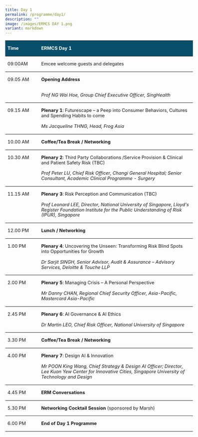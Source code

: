 ```yaml
---
title: Day 1
permalink: /programme/day1/
description: ""
image: /images/ERMCS DAY 1.png
variant: markdown
---
```

       
<table style="width:451.8pt;border-collapse:collapse;border:none;mso-border-top-alt:
 solid windowtext .5pt;mso-border-bottom-alt:solid windowtext .5pt;mso-yfti-tbllook:
 1184;mso-padding-alt:0cm 0cm 0cm 0cm;mso-border-insideh:.5pt solid windowtext" width="602" cellpadding="0" cellspacing="0" border="1" class="MsoNormalTable"><tbody><tr style="mso-yfti-irow:0;mso-yfti-firstrow:yes;height:.3pt"><td style="width:70.4pt;border-top:solid windowtext 1.0pt;
  border-left:none;border-bottom:solid windowtext 1.0pt;border-right:none;
  mso-border-top-alt:solid windowtext .5pt;mso-border-bottom-alt:solid windowtext .5pt;
  background:#074F6A;mso-background-themecolor:accent4;mso-background-themeshade:
  128;padding:0cm 5.4pt 0cm 5.4pt;height:.3pt" valign="bottom" width="94"><p class="MsoNormal"><b><span style="font-size:11.0pt;line-height:115%;
  color:white;mso-themecolor:background1">Time</span></b></p></td><td style="width:381.4pt;border-top:solid windowtext 1.0pt;
  border-left:none;border-bottom:solid windowtext 1.0pt;border-right:none;
  mso-border-top-alt:solid windowtext .5pt;mso-border-bottom-alt:solid windowtext .5pt;
  background:#074F6A;mso-background-themecolor:accent4;mso-background-themeshade:
  128;padding:0cm 5.4pt 0cm 5.4pt;height:.3pt" valign="bottom" width="509"><p class="MsoNormal"><b><span style="font-size:11.0pt;line-height:115%;
  color:white;mso-themecolor:background1">ERMCS Day 1</span></b></p></td></tr><tr style="mso-yfti-irow:1;height:.65pt"><td style="width:70.4pt;border:none;border-bottom:
  solid windowtext 1.0pt;mso-border-top-alt:solid windowtext .5pt;mso-border-top-alt:
  solid windowtext .5pt;mso-border-bottom-alt:solid windowtext .5pt;padding:
  0cm 5.4pt 0cm 5.4pt;height:.65pt" valign="top" nowrap="" width="94"><p class="MsoNormal"><span style="font-size:11.0pt;line-height:115%">09:00AM</span></p></td><td style="width:381.4pt;border:none;border-bottom:
  solid windowtext 1.0pt;mso-border-top-alt:solid windowtext .5pt;mso-border-top-alt:
  solid windowtext .5pt;mso-border-bottom-alt:solid windowtext .5pt;padding:
  0cm 5.4pt 0cm 5.4pt;height:.65pt" valign="bottom" width="509"><p class="MsoNormal"><span style="font-size:11.0pt;line-height:115%">Emcee welcome guests and delegates</span></p></td></tr><tr style="mso-yfti-irow:2;height:.95pt"><td style="width:70.4pt;border:none;border-bottom:
  solid windowtext 1.0pt;mso-border-top-alt:solid windowtext .5pt;mso-border-top-alt:
  solid windowtext .5pt;mso-border-bottom-alt:solid windowtext .5pt;padding:
  0cm 5.4pt 0cm 5.4pt;height:.95pt" valign="top" nowrap="" width="94"><p class="MsoNormal"><span style="font-size:11.0pt;line-height:115%">09.05 AM</span></p></td><td style="width:381.4pt;border:none;border-bottom:
  solid windowtext 1.0pt;mso-border-top-alt:solid windowtext .5pt;mso-border-top-alt:
  solid windowtext .5pt;mso-border-bottom-alt:solid windowtext .5pt;padding:
  0cm 5.4pt 0cm 5.4pt;height:.95pt" valign="bottom" width="509"><p style="margin-bottom:0cm" class="MsoNormal"><b><span style="font-size:11.0pt;
  line-height:115%">Opening Address</span></b><span style="font-size:11.0pt;
  line-height:115%"></span></p><p class="MsoNormal"><span style="font-size:11.0pt;line-height:115%"><br><i>Prof NG Wai Hoe, Group Chief Executive Officer, SingHealth</i>&nbsp;</span></p></td></tr><tr style="mso-yfti-irow:3;height:1.3pt"><td style="width:70.4pt;border:none;border-bottom:
  solid windowtext 1.0pt;mso-border-top-alt:solid windowtext .5pt;mso-border-top-alt:
  solid windowtext .5pt;mso-border-bottom-alt:solid windowtext .5pt;padding:
  0cm 5.4pt 0cm 5.4pt;height:1.3pt" valign="top" nowrap="" width="94"><p class="MsoNormal"><span style="font-size:11.0pt;line-height:115%">09.15 AM</span></p></td><td style="width:381.4pt;border:none;border-bottom:
  solid windowtext 1.0pt;mso-border-top-alt:solid windowtext .5pt;mso-border-top-alt:
  solid windowtext .5pt;mso-border-bottom-alt:solid windowtext .5pt;padding:
  0cm 5.4pt 0cm 5.4pt;height:1.3pt" valign="bottom" width="509"><p class="MsoNormal"><b><span style="font-size:11.0pt;line-height:115%">Plenary 1</span></b><span style="font-size:11.0pt;line-height:115%">: Futurescape – a Peep into Consumer Behaviors, Cultures and Spending Habits to come<br><br><i>Ms Jacqueline THNG, Head, Frog Asia</i></span></p></td></tr><tr style="mso-yfti-irow:4;height:.65pt"><td style="width:70.4pt;border:none;border-bottom:
  solid windowtext 1.0pt;mso-border-top-alt:solid windowtext .5pt;mso-border-top-alt:
  solid windowtext .5pt;mso-border-bottom-alt:solid windowtext .5pt;padding:
  0cm 5.4pt 0cm 5.4pt;height:.65pt" valign="top" nowrap="" width="94"><p class="MsoNormal"><span style="font-size:11.0pt;line-height:115%">10.00 AM</span></p></td><td style="width:381.4pt;border:none;border-bottom:
  solid windowtext 1.0pt;mso-border-top-alt:solid windowtext .5pt;mso-border-top-alt:
  solid windowtext .5pt;mso-border-bottom-alt:solid windowtext .5pt;padding:
  0cm 5.4pt 0cm 5.4pt;height:.65pt" valign="bottom" width="509"><p class="MsoNormal"><b><span style="font-size:11.0pt;line-height:115%">Coffee/Tea Break / Networking</span></b></p></td></tr><tr style="mso-yfti-irow:5;height:1.65pt"><td style="width:70.4pt;border:none;border-bottom:
  solid windowtext 1.0pt;mso-border-top-alt:solid windowtext .5pt;mso-border-top-alt:
  solid windowtext .5pt;mso-border-bottom-alt:solid windowtext .5pt;padding:
  0cm 5.4pt 0cm 5.4pt;height:1.65pt" valign="top" nowrap="" width="94"><p class="MsoNormal"><span style="font-size:11.0pt;line-height:115%">10.30 AM</span></p></td><td style="width:381.4pt;border:none;border-bottom:
  solid windowtext 1.0pt;mso-border-top-alt:solid windowtext .5pt;mso-border-top-alt:
  solid windowtext .5pt;mso-border-bottom-alt:solid windowtext .5pt;padding:
  0cm 5.4pt 0cm 5.4pt;height:1.65pt" valign="bottom" width="509"><p class="MsoNormal"><b><span style="font-size:11.0pt;line-height:115%">Plenary 2</span></b><span style="font-size:11.0pt;line-height:115%">: Third Party Collaborations /Service Provision &amp; Clinical and Patient Safety Risk (TBC)<br><br><i>Prof Peter LU, Chief Risk Officer, Changi General Hospital; Senior Consultant, Academic Clinical Programme - Surgery</i></span></p></td></tr><tr style="mso-yfti-irow:6;height:1.3pt"><td style="width:70.4pt;border:none;border-bottom:
  solid windowtext 1.0pt;mso-border-top-alt:solid windowtext .5pt;mso-border-top-alt:
  solid windowtext .5pt;mso-border-bottom-alt:solid windowtext .5pt;padding:
  0cm 5.4pt 0cm 5.4pt;height:1.3pt" valign="top" nowrap="" width="94"><p class="MsoNormal"><span style="font-size:11.0pt;line-height:115%">11.15 AM</span></p></td><td style="width:381.4pt;border:none;border-bottom:
  solid windowtext 1.0pt;mso-border-top-alt:solid windowtext .5pt;mso-border-top-alt:
  solid windowtext .5pt;mso-border-bottom-alt:solid windowtext .5pt;padding:
  0cm 5.4pt 0cm 5.4pt;height:1.3pt" valign="bottom" width="509"><p class="MsoNormal"><b><span style="font-size:11.0pt;line-height:115%">Plenary 3</span></b><span style="font-size:11.0pt;line-height:115%">: Risk Perception and Communication (TBC)<br><br><i>Prof Leonard LEE, Director, National University of Singapore, Lloyd's Register Foundation Institute for the Public Understanding of Risk (IPUR), Singapore</i></span></p></td></tr><tr style="mso-yfti-irow:7;height:.3pt"><td style="width:70.4pt;border:none;border-bottom:
  solid windowtext 1.0pt;mso-border-top-alt:solid windowtext .5pt;mso-border-top-alt:
  solid windowtext .5pt;mso-border-bottom-alt:solid windowtext .5pt;padding:
  0cm 5.4pt 0cm 5.4pt;height:.3pt" valign="top" nowrap="" width="94"><p class="MsoNormal"><span style="font-size:11.0pt;line-height:115%">12.00 PM</span></p></td><td style="width:381.4pt;border:none;border-bottom:
  solid windowtext 1.0pt;mso-border-top-alt:solid windowtext .5pt;mso-border-top-alt:
  solid windowtext .5pt;mso-border-bottom-alt:solid windowtext .5pt;padding:
  0cm 5.4pt 0cm 5.4pt;height:.3pt" valign="bottom" width="509"><p class="MsoNormal"><b><span style="font-size:11.0pt;line-height:115%">Lunch / Networking</span></b></p></td></tr><tr style="mso-yfti-irow:8;height:1.65pt"><td style="width:70.4pt;border:none;border-bottom:
  solid windowtext 1.0pt;mso-border-top-alt:solid windowtext .5pt;mso-border-top-alt:
  solid windowtext .5pt;mso-border-bottom-alt:solid windowtext .5pt;padding:
  0cm 5.4pt 0cm 5.4pt;height:1.65pt" valign="top" nowrap="" width="94"><p class="MsoNormal"><span style="font-size:11.0pt;line-height:115%">1.00 PM</span></p></td><td style="width:381.4pt;border:none;border-bottom:
  solid windowtext 1.0pt;mso-border-top-alt:solid windowtext .5pt;mso-border-top-alt:
  solid windowtext .5pt;mso-border-bottom-alt:solid windowtext .5pt;padding:
  0cm 5.4pt 0cm 5.4pt;height:1.65pt" valign="bottom" width="509"><p class="MsoNormal"><b><span style="font-size:11.0pt;line-height:115%">Plenary 4</span></b><span style="font-size:11.0pt;line-height:115%">: Uncovering the Unseen: Transforming Risk Blind Spots into Opportunities for Growth<br><br><i>Dr Sarjit SINGH, Senior Advisor, Audit &amp; Assurance – Advisory Services, Deloitte &amp; Touche LLP</i></span></p></td></tr><tr style="mso-yfti-irow:9;height:.95pt"><td style="width:70.4pt;border:none;border-bottom:
  solid windowtext 1.0pt;mso-border-top-alt:solid windowtext .5pt;mso-border-top-alt:
  solid windowtext .5pt;mso-border-bottom-alt:solid windowtext .5pt;padding:
  0cm 5.4pt 0cm 5.4pt;height:.95pt" valign="top" nowrap="" width="94"><p class="MsoNormal"><span style="font-size:11.0pt;line-height:115%">2.00 PM</span></p></td><td style="width:381.4pt;border:none;border-bottom:
  solid windowtext 1.0pt;mso-border-top-alt:solid windowtext .5pt;mso-border-top-alt:
  solid windowtext .5pt;mso-border-bottom-alt:solid windowtext .5pt;padding:
  0cm 5.4pt 0cm 5.4pt;height:.95pt" valign="bottom" width="509"><p class="MsoNormal"><b><span style="font-size:11.0pt;line-height:115%">Plenary 5</span></b><span style="font-size:11.0pt;line-height:115%">: Managing Crisis – A Personal Perspective<br><br><i>Mr Danny CHAN, Regional Chief Security Officer, Asia-Pacific, Mastercard Asia-Pacific</i></span></p></td></tr><tr style="mso-yfti-irow:10;height:1.0pt"><td style="width:70.4pt;border:none;border-bottom:
  solid windowtext 1.0pt;mso-border-top-alt:solid windowtext .5pt;mso-border-top-alt:
  solid windowtext .5pt;mso-border-bottom-alt:solid windowtext .5pt;padding:
  0cm 5.4pt 0cm 5.4pt;height:1.0pt" valign="top" nowrap="" width="94"><p class="MsoNormal"><span style="font-size:11.0pt;line-height:115%">2.45 PM</span></p></td><td style="width:381.4pt;border:none;border-bottom:
  solid windowtext 1.0pt;mso-border-top-alt:solid windowtext .5pt;mso-border-top-alt:
  solid windowtext .5pt;mso-border-bottom-alt:solid windowtext .5pt;padding:
  0cm 5.4pt 0cm 5.4pt;height:1.0pt" valign="bottom" width="509"><p class="MsoNormal"><b><span style="font-size:11.0pt;line-height:115%">Plenary 6</span></b><span style="font-size:11.0pt;line-height:115%">: AI Governance &amp; AI Ethics<br><br><i>Dr Martin LEO, Chief Risk Officer, National University of Singapore</i></span></p></td></tr><tr style="mso-yfti-irow:11;height:.65pt"><td style="width:70.4pt;border:none;border-bottom:
  solid windowtext 1.0pt;mso-border-top-alt:solid windowtext .5pt;mso-border-top-alt:
  solid windowtext .5pt;mso-border-bottom-alt:solid windowtext .5pt;padding:
  0cm 5.4pt 0cm 5.4pt;height:.65pt" valign="top" nowrap="" width="94"><p class="MsoNormal"><span style="font-size:11.0pt;line-height:115%">3.30 PM</span></p></td><td style="width:381.4pt;border:none;border-bottom:
  solid windowtext 1.0pt;mso-border-top-alt:solid windowtext .5pt;mso-border-top-alt:
  solid windowtext .5pt;mso-border-bottom-alt:solid windowtext .5pt;padding:
  0cm 5.4pt 0cm 5.4pt;height:.65pt" valign="bottom" width="509"><p class="MsoNormal"><b><span style="font-size:11.0pt;line-height:115%">Coffee/Tea Break / Networking</span></b></p></td></tr><tr style="mso-yfti-irow:12;height:1.3pt"><td style="width:70.4pt;border:none;border-bottom:
  solid windowtext 1.0pt;mso-border-top-alt:solid windowtext .5pt;mso-border-top-alt:
  solid windowtext .5pt;mso-border-bottom-alt:solid windowtext .5pt;padding:
  0cm 5.4pt 0cm 5.4pt;height:1.3pt" valign="top" nowrap="" width="94"><p class="MsoNormal"><span style="font-size:11.0pt;line-height:115%">4.00 PM</span></p></td><td style="width:381.4pt;border:none;border-bottom:
  solid windowtext 1.0pt;mso-border-top-alt:solid windowtext .5pt;mso-border-top-alt:
  solid windowtext .5pt;mso-border-bottom-alt:solid windowtext .5pt;padding:
  0cm 5.4pt 0cm 5.4pt;height:1.3pt" valign="bottom" width="509"><p class="MsoNormal"><b><span style="font-size:11.0pt;line-height:115%">Plenary 7</span></b><span style="font-size:11.0pt;line-height:115%">: Design AI &amp; Innovation<br><br><i>Mr POON King Wang, Chief Strategy &amp; Design AI Officer; Director, Lee Kuan Yew Center for Innovative Cities, Singapore University of Technology and Design</i></span></p></td></tr><tr style="mso-yfti-irow:13;height:1.3pt"><td style="width:70.4pt;border:none;border-bottom:
  solid windowtext 1.0pt;mso-border-top-alt:solid windowtext .5pt;mso-border-top-alt:
  solid windowtext .5pt;mso-border-bottom-alt:solid windowtext .5pt;padding:
  0cm 5.4pt 0cm 5.4pt;height:1.3pt" valign="top" nowrap="" width="94"><p class="MsoNormal"><span style="font-size:11.0pt;line-height:115%">4.45 PM</span></p></td><td style="width:381.4pt;border:none;border-bottom:
  solid windowtext 1.0pt;mso-border-top-alt:solid windowtext .5pt;mso-border-top-alt:
  solid windowtext .5pt;mso-border-bottom-alt:solid windowtext .5pt;padding:
  0cm 5.4pt 0cm 5.4pt;height:1.3pt" valign="bottom" width="509"><p class="MsoNormal"><b><span style="font-size:11.0pt;line-height:115%">ERM Conversations</span></b></p></td></tr><tr style="mso-yfti-irow:14;height:.3pt"><td style="width:70.4pt;border:none;border-bottom:
  solid windowtext 1.0pt;mso-border-top-alt:solid windowtext .5pt;mso-border-top-alt:
  solid windowtext .5pt;mso-border-bottom-alt:solid windowtext .5pt;padding:
  0cm 5.4pt 0cm 5.4pt;height:.3pt" valign="top" nowrap="" width="94"><p class="MsoNormal"><span style="font-size:11.0pt;line-height:115%">5.30 PM</span></p></td><td style="width:381.4pt;border:none;border-bottom:
  solid windowtext 1.0pt;mso-border-top-alt:solid windowtext .5pt;mso-border-top-alt:
  solid windowtext .5pt;mso-border-bottom-alt:solid windowtext .5pt;padding:
  0cm 5.4pt 0cm 5.4pt;height:.3pt" valign="bottom" width="509"><p class="MsoNormal"><b><span style="font-size:11.0pt;line-height:115%">Networking Cocktail Session </span></b><span style="font-size:11.0pt;line-height:115%">(sponsored by Marsh)</span></p></td></tr><tr style="mso-yfti-irow:15;mso-yfti-lastrow:yes;height:.3pt"><td style="width:70.4pt;border:none;border-bottom:
  solid windowtext 1.0pt;mso-border-top-alt:solid windowtext .5pt;mso-border-top-alt:
  solid windowtext .5pt;mso-border-bottom-alt:solid windowtext .5pt;padding:
  0cm 5.4pt 0cm 5.4pt;height:.3pt" valign="top" nowrap="" width="94"><p class="MsoNormal"><span style="font-size:11.0pt;line-height:115%">6.00 PM</span></p></td><td style="width:381.4pt;border:none;border-bottom:
  solid windowtext 1.0pt;mso-border-top-alt:solid windowtext .5pt;mso-border-top-alt:
  solid windowtext .5pt;mso-border-bottom-alt:solid windowtext .5pt;padding:
  0cm 5.4pt 0cm 5.4pt;height:.3pt" valign="bottom" width="509"><p class="MsoNormal"><b><span style="font-size:11.0pt;line-height:115%">End of Day 1 Programme</span></b></p></td></tr></tbody></table>